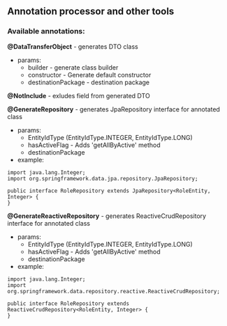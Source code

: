 ## Annotation processor and other tools
### Available annotations:

**@DataTransferObject** - generates DTO class
- params: 
  - builder - generate class builder
  - constructor - Generate default constructor
  - destinationPackage - destination package
 
**@NotInclude** - exludes field from generated DTO

**@GenerateRepository** - generates JpaRepository interface for annotated class
- params:
  - EntityIdType (EntityIdType.INTEGER, EntityIdType.LONG)
  - hasActiveFlag - Adds 'getAllByActive' method
  - destinationPackage
- example:
  
```
import java.lang.Integer; 
import org.springframework.data.jpa.repository.JpaRepository;

public interface RoleRepository extends JpaRepository<RoleEntity, Integer> {
}
```

**@GenerateReactiveRepository** - generates ReactiveCrudRepository interface for annotated class
- params:
  - EntityIdType (EntityIdType.INTEGER, EntityIdType.LONG)
  - hasActiveFlag - Adds 'getAllByActive' method
  - destinationPackage
- example:
  
```
import java.lang.Integer;
import org.springframework.data.repository.reactive.ReactiveCrudRepository;

public interface RoleRepository extends ReactiveCrudRepository<RoleEntity, Integer> {
}
```
